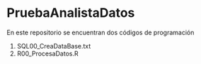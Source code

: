 # PruebaAnalistaDatos
En este repositorio se encuentran dos códigos de programación
1. SQL00_CreaDataBase.txt
2. R00_ProcesaDatos.R
